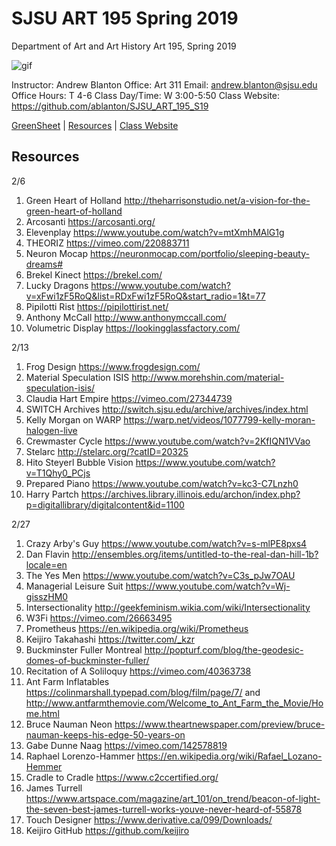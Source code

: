 **SJSU ART 195 Spring 2019**
======================
Department of Art and Art History
Art 195, Spring 2019

![gif](http://i.imgur.com/TuOehiT.gif)

Instructor: Andrew Blanton
Office: Art 311
Email: andrew.blanton@sjsu.edu
Office Hours: T 4-6
Class Day/Time: W 3:00-5:50
Class Website: https://github.com/ablanton/SJSU_ART_195_S19

[GreenSheet](https://github.com/ablanton/SJSU_ART_195_S19/blob/master/GREENSHEET.md)
| [Resources](https://github.com/ablanton/SJSU_ART_195_S19/blob/master/RESOURCES.md)
| [Class Website](https://github.com/ablanton/SJSU_ART_195_S19)

Resources
---------
2/6
1. Green Heart of Holland http://theharrisonstudio.net/a-vision-for-the-green-heart-of-holland
2. Arcosanti https://arcosanti.org/
3. Elevenplay https://www.youtube.com/watch?v=mtXmhMAlG1g
4. THEORIZ https://vimeo.com/220883711
5. Neuron Mocap https://neuronmocap.com/portfolio/sleeping-beauty-dreams#
6. Brekel Kinect https://brekel.com/
7. Lucky Dragons https://www.youtube.com/watch?v=xFwi1zF5RoQ&list=RDxFwi1zF5RoQ&start_radio=1&t=77
8. Pipilotti Rist https://pipilottirist.net/
9. Anthony McCall http://www.anthonymccall.com/
10. Volumetric Display https://lookingglassfactory.com/

2/13
1. Frog Design https://www.frogdesign.com/
2. Material Speculation ISIS http://www.morehshin.com/material-speculation-isis/
3. Claudia Hart Empire https://vimeo.com/27344739
4. SWITCH Archives http://switch.sjsu.edu/archive/archives/index.html
5. Kelly Morgan on WARP https://warp.net/videos/1077799-kelly-moran-halogen-live
6. Crewmaster Cycle https://www.youtube.com/watch?v=2KfIQN1VVao
7. Stelarc http://stelarc.org/?catID=20325
8. Hito Steyerl Bubble Vision https://www.youtube.com/watch?v=T1Qhy0_PCjs
9. Prepared Piano https://www.youtube.com/watch?v=kc3-C7Lnzh0
10. Harry Partch https://archives.library.illinois.edu/archon/index.php?p=digitallibrary/digitalcontent&id=1100

2/27
1. Crazy Arby's Guy https://www.youtube.com/watch?v=s-mlPE8pxs4
2. Dan Flavin http://ensembles.org/items/untitled-to-the-real-dan-hill-1b?locale=en
3. The Yes Men https://www.youtube.com/watch?v=C3s_pJw7OAU
4. Managerial Leisure Suit https://www.youtube.com/watch?v=Wj-gisszHM0
4. Intersectionality http://geekfeminism.wikia.com/wiki/Intersectionality
5. W3Fi https://vimeo.com/26663495
6. Prometheus https://en.wikipedia.org/wiki/Prometheus
7. Keijiro Takahashi https://twitter.com/_kzr
8. Buckminster Fuller Montreal http://popturf.com/blog/the-geodesic-domes-of-buckminster-fuller/
9. Recitation of A Soliloquy https://vimeo.com/40363738
10. Ant Farm Inflatables https://colinmarshall.typepad.com/blog/film/page/7/ and http://www.antfarmthemovie.com/Welcome_to_Ant_Farm_the_Movie/Home.html
11. Bruce Nauman Neon https://www.theartnewspaper.com/preview/bruce-nauman-keeps-his-edge-50-years-on
12. Gabe Dunne Naag https://vimeo.com/142578819
13. Raphael Lorenzo-Hammer https://en.wikipedia.org/wiki/Rafael_Lozano-Hemmer
14. Cradle to Cradle https://www.c2ccertified.org/
15. James Turrell https://www.artspace.com/magazine/art_101/on_trend/beacon-of-light-the-seven-best-james-turrell-works-youve-never-heard-of-55878
16. Touch Designer https://www.derivative.ca/099/Downloads/
17. Keijiro GitHub https://github.com/keijiro
